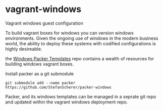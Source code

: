 # vagrant-windows
Vagrant windows guest configuration

To build vagrant boxes for windows you can version windows environments. Given the ongoing use of windows in the modern business world, the ability to deploy these systems with codified configurations is highly desireable.

the [Windows Packer Templates](https://github.com/joefitzgerald/packer-windows) repo contains a wealth of resources for building windows vagrant boxes.

Install packer as a git submodule

```
git submodule add --name packer https://github.com/StefanScherer/packer-windows
```

Packer, and its windows templates can be managed in a seprate git repo and updated within the vagrant windows deployment repo.
